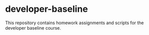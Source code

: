 # developer-baseline

This repository contains homework assignments and scripts for the developer baseline course.